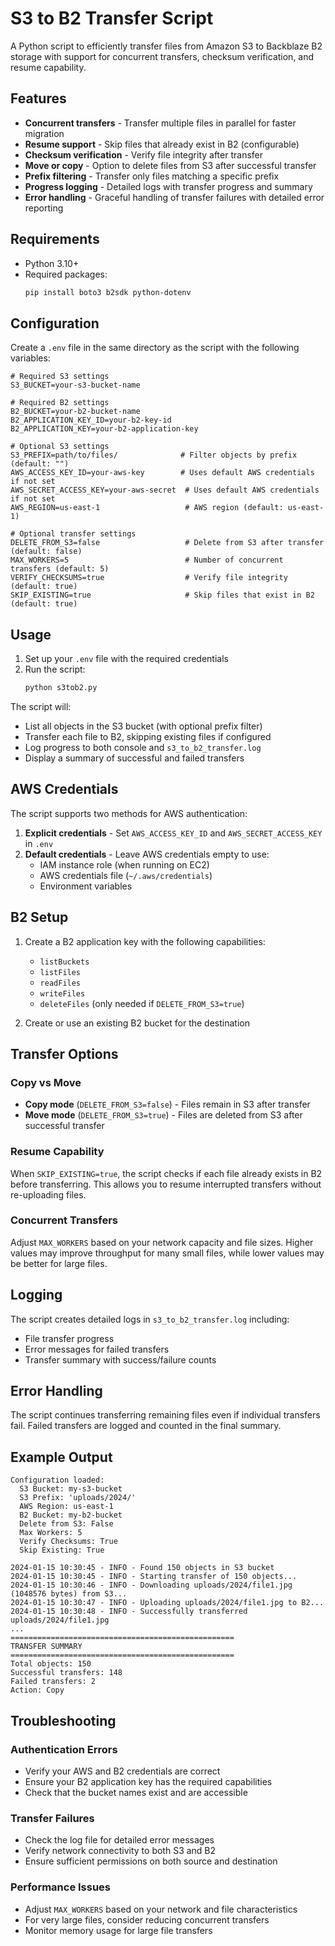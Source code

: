 # S3 to B2 Transfer Script

A Python script to efficiently transfer files from Amazon S3 to Backblaze B2 storage with support for concurrent transfers, checksum verification, and resume capability.

## Features

- **Concurrent transfers** - Transfer multiple files in parallel for faster migration
- **Resume support** - Skip files that already exist in B2 (configurable)
- **Checksum verification** - Verify file integrity after transfer
- **Move or copy** - Option to delete files from S3 after successful transfer
- **Prefix filtering** - Transfer only files matching a specific prefix
- **Progress logging** - Detailed logs with transfer progress and summary
- **Error handling** - Graceful handling of transfer failures with detailed error reporting

## Requirements

- Python 3.10+
- Required packages:
  ```bash
  pip install boto3 b2sdk python-dotenv
  ```

## Configuration

Create a `.env` file in the same directory as the script with the following variables:

```env
# Required S3 settings
S3_BUCKET=your-s3-bucket-name

# Required B2 settings
B2_BUCKET=your-b2-bucket-name
B2_APPLICATION_KEY_ID=your-b2-key-id
B2_APPLICATION_KEY=your-b2-application-key

# Optional S3 settings
S3_PREFIX=path/to/files/              # Filter objects by prefix (default: "")
AWS_ACCESS_KEY_ID=your-aws-key        # Uses default AWS credentials if not set
AWS_SECRET_ACCESS_KEY=your-aws-secret  # Uses default AWS credentials if not set
AWS_REGION=us-east-1                   # AWS region (default: us-east-1)

# Optional transfer settings
DELETE_FROM_S3=false                   # Delete from S3 after transfer (default: false)
MAX_WORKERS=5                          # Number of concurrent transfers (default: 5)
VERIFY_CHECKSUMS=true                  # Verify file integrity (default: true)
SKIP_EXISTING=true                     # Skip files that exist in B2 (default: true)
```

## Usage

1. Set up your `.env` file with the required credentials
2. Run the script:
   ```bash
   python s3tob2.py
   ```

The script will:
- List all objects in the S3 bucket (with optional prefix filter)
- Transfer each file to B2, skipping existing files if configured
- Log progress to both console and `s3_to_b2_transfer.log`
- Display a summary of successful and failed transfers

## AWS Credentials

The script supports two methods for AWS authentication:

1. **Explicit credentials** - Set `AWS_ACCESS_KEY_ID` and `AWS_SECRET_ACCESS_KEY` in `.env`
2. **Default credentials** - Leave AWS credentials empty to use:
   - IAM instance role (when running on EC2)
   - AWS credentials file (`~/.aws/credentials`)
   - Environment variables

## B2 Setup

1. Create a B2 application key with the following capabilities:
   - `listBuckets`
   - `listFiles`
   - `readFiles`
   - `writeFiles`
   - `deleteFiles` (only needed if `DELETE_FROM_S3=true`)

2. Create or use an existing B2 bucket for the destination

## Transfer Options

### Copy vs Move
- **Copy mode** (`DELETE_FROM_S3=false`) - Files remain in S3 after transfer
- **Move mode** (`DELETE_FROM_S3=true`) - Files are deleted from S3 after successful transfer

### Resume Capability
When `SKIP_EXISTING=true`, the script checks if each file already exists in B2 before transferring. This allows you to resume interrupted transfers without re-uploading files.

### Concurrent Transfers
Adjust `MAX_WORKERS` based on your network capacity and file sizes. Higher values may improve throughput for many small files, while lower values may be better for large files.

## Logging

The script creates detailed logs in `s3_to_b2_transfer.log` including:
- File transfer progress
- Error messages for failed transfers
- Transfer summary with success/failure counts

## Error Handling

The script continues transferring remaining files even if individual transfers fail. Failed transfers are logged and counted in the final summary.

## Example Output

```
Configuration loaded:
  S3 Bucket: my-s3-bucket
  S3 Prefix: 'uploads/2024/'
  AWS Region: us-east-1
  B2 Bucket: my-b2-bucket
  Delete from S3: False
  Max Workers: 5
  Verify Checksums: True
  Skip Existing: True

2024-01-15 10:30:45 - INFO - Found 150 objects in S3 bucket
2024-01-15 10:30:45 - INFO - Starting transfer of 150 objects...
2024-01-15 10:30:46 - INFO - Downloading uploads/2024/file1.jpg (1048576 bytes) from S3...
2024-01-15 10:30:47 - INFO - Uploading uploads/2024/file1.jpg to B2...
2024-01-15 10:30:48 - INFO - Successfully transferred uploads/2024/file1.jpg
...
==================================================
TRANSFER SUMMARY
==================================================
Total objects: 150
Successful transfers: 148
Failed transfers: 2
Action: Copy
```

## Troubleshooting

### Authentication Errors
- Verify your AWS and B2 credentials are correct
- Ensure your B2 application key has the required capabilities
- Check that the bucket names exist and are accessible

### Transfer Failures
- Check the log file for detailed error messages
- Verify network connectivity to both S3 and B2
- Ensure sufficient permissions on both source and destination

### Performance Issues
- Adjust `MAX_WORKERS` based on your network and file characteristics
- For very large files, consider reducing concurrent transfers
- Monitor memory usage for large file transfers
